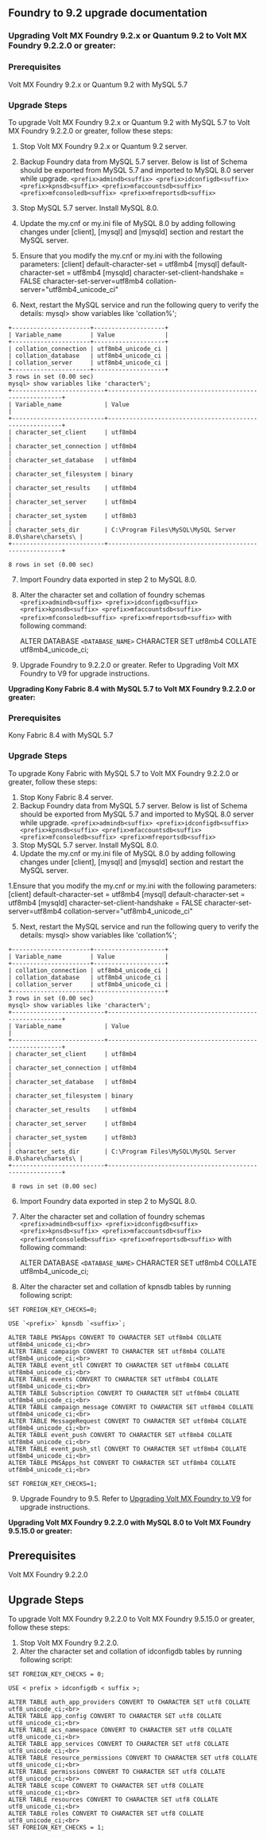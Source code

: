 ##  Foundry to 9.2 upgrade documentation

### Upgrading Volt MX Foundry 9.2.x or Quantum 9.2 to Volt MX Foundry 9.2.2.0 or greater:
 
### Prerequisites

Volt MX Foundry 9.2.x or Quantum 9.2 with MySQL 5.7
 
### Upgrade Steps
 
To upgrade Volt MX Foundry 9.2.x or Quantum 9.2 with MySQL 5.7 to Volt MX Foundry 9.2.2.0 or greater, follow these steps:
 
1. Stop Volt MX Foundry 9.2.x or Quantum 9.2 server. 
2. Backup Foundry data from MySQL 5.7 server. Below is list of Schema should be exported from MySQL 5.7 and imported to MySQL 8.0 server while upgrade. `<prefix>admindb<suffix> <prefix>idconfigdb<suffix> <prefix>kpnsdb<suffix> <prefix>mfaccountsdb<suffix> <prefix>mfconsoledb<suffix> <prefix>mfreportsdb<suffix>`
3. Stop MySQL 5.7 server. Install MySQL 8.0.
4. Update the my.cnf or my.ini file of MySQL 8.0 by adding following changes under [client], [mysql] and [mysqld] section and restart the MySQL server.
 
5. Ensure that you modify the my.cnf or my.ini with the following parameters: 
[client]
default-character-set = utf8mb4
[mysql]
default-character-set = utf8mb4
[mysqld]
character-set-client-handshake = FALSE
character-set-server=utf8mb4
collation-server="utf8mb4_unicode_ci"
 
6. Next, restart the MySQL service and run the following query to verify the details:
mysql> show variables like 'collation%';

```
+----------------------+--------------------+
| Variable_name        | Value              |
+----------------------+--------------------+
| collation_connection | utf8mb4_unicode_ci |
| collation_database   | utf8mb4_unicode_ci |
| collation_server     | utf8mb4_unicode_ci |
+----------------------+--------------------+
3 rows in set (0.00 sec)
mysql> show variables like 'character%';
+--------------------------+---------------------------------------------------------+
| Variable_name            | Value                                                   |
+--------------------------+---------------------------------------------------------+
| character_set_client     | utf8mb4                                                 |
| character_set_connection | utf8mb4                                                 |
| character_set_database   | utf8mb4                                                 |
| character_set_filesystem | binary                                                  |
| character_set_results    | utf8mb4                                                 |
| character_set_server     | utf8mb4                                                 |
| character_set_system     | utf8mb3                                                 |
| character_sets_dir       | C:\Program Files\MySQL\MySQL Server 8.0\share\charsets\ |
+--------------------------+---------------------------------------------------------+
```

    8 rows in set (0.00 sec)
 
7. Import Foundry data exported in step 2 to MySQL 8.0.
8. Alter the character set and collation of foundry schemas `<prefix>admindb<suffix> <prefix>idconfigdb<suffix> <prefix>kpnsdb<suffix> <prefix>mfaccountsdb<suffix> <prefix>mfconsoledb<suffix> <prefix>mfreportsdb<suffix>` with following command:
 
   ALTER DATABASE `<DATABASE_NAME>` CHARACTER SET utf8mb4 COLLATE utf8mb4_unicode_ci;
 
9. Upgrade Foundry to 9.2.2.0 or greater. Refer to Upgrading Volt MX Foundry to V9 for upgrade instructions.

<b> Upgrading Kony Fabric 8.4 with MySQL 5.7 to Volt MX Foundry 9.2.2.0 or greater:</b>     
 
### Prerequisites

Kony Fabric 8.4 with MySQL 5.7
 
### Upgrade Steps
 
To upgrade Kony Fabric with MySQL 5.7 to Volt MX Foundry 9.2.2.0 or greater, follow these steps:
 
1. Stop Kony Fabric 8.4 server.
2. Backup Foundry data from MySQL 5.7 server. Below is list of Schema should be exported from MySQL 5.7 and imported to MySQL 8.0 server while upgrade. `<prefix>admindb<suffix> <prefix>idconfigdb<suffix> <prefix>kpnsdb<suffix> <prefix>mfaccountsdb<suffix> <prefix>mfconsoledb<suffix> <prefix>mfreportsdb<suffix>`
3. Stop MySQL 5.7 server. Install MySQL 8.0.
4.  Update the my.cnf or my.ini file of MySQL 8.0 by adding following changes under [client], [mysql] and [mysqld] section and restart the MySQL server.
 
1.Ensure that you modify the my.cnf or my.ini with the following parameters: 
[client]
default-character-set = utf8mb4
[mysql]
default-character-set = utf8mb4
[mysqld]
character-set-client-handshake = FALSE
character-set-server=utf8mb4
collation-server="utf8mb4_unicode_ci"
 
5. Next, restart the MySQL service and run the following query to verify the details:
mysql> show variables like 'collation%';

```
+----------------------+--------------------+
| Variable_name        | Value              |
+----------------------+--------------------+
| collation_connection | utf8mb4_unicode_ci |
| collation_database   | utf8mb4_unicode_ci |
| collation_server     | utf8mb4_unicode_ci |
+----------------------+--------------------+
3 rows in set (0.00 sec)
mysql> show variables like 'character%';
+--------------------------+---------------------------------------------------------+
| Variable_name            | Value                                                   |
+--------------------------+---------------------------------------------------------+
| character_set_client     | utf8mb4                                                 |
| character_set_connection | utf8mb4                                                 |
| character_set_database   | utf8mb4                                                 |
| character_set_filesystem | binary                                                  |
| character_set_results    | utf8mb4                                                 |
| character_set_server     | utf8mb4                                                 |
| character_set_system     | utf8mb3                                                 |
| character_sets_dir       | C:\Program Files\MySQL\MySQL Server 8.0\share\charsets\ |
+--------------------------+---------------------------------------------------------+
```
     8 rows in set (0.00 sec)
 
6. Import Foundry data exported in step 2 to MySQL 8.0.
7. Alter the character set and collation of foundry schemas `<prefix>admindb<suffix> <prefix>idconfigdb<suffix> <prefix>kpnsdb<suffix> <prefix>mfaccountsdb<suffix> <prefix>mfconsoledb<suffix> <prefix>mfreportsdb<suffix>` with following command:
 
   ALTER DATABASE `<DATABASE_NAME>` CHARACTER SET utf8mb4 COLLATE utf8mb4_unicode_ci;

8. Alter the character set and collation of kpnsdb tables by running following script:

```
SET FOREIGN_KEY_CHECKS=0;
 
USE `<prefix>` kpnsdb `<suffix>`;
 
ALTER TABLE PNSApps CONVERT TO CHARACTER SET utf8mb4 COLLATE utf8mb4_unicode_ci;<br>
ALTER TABLE campaign CONVERT TO CHARACTER SET utf8mb4 COLLATE utf8mb4_unicode_ci;<br>
ALTER TABLE event_stl CONVERT TO CHARACTER SET utf8mb4 COLLATE utf8mb4_unicode_ci;<br>
ALTER TABLE events CONVERT TO CHARACTER SET utf8mb4 COLLATE utf8mb4_unicode_ci;<br>
ALTER TABLE Subscription CONVERT TO CHARACTER SET utf8mb4 COLLATE utf8mb4_unicode_ci;<br>
ALTER TABLE campaign_message CONVERT TO CHARACTER SET utf8mb4 COLLATE utf8mb4_unicode_ci;<br>
ALTER TABLE MessageRequest CONVERT TO CHARACTER SET utf8mb4 COLLATE utf8mb4_unicode_ci;<br>
ALTER TABLE event_push CONVERT TO CHARACTER SET utf8mb4 COLLATE utf8mb4_unicode_ci;<br>
ALTER TABLE event_push_stl CONVERT TO CHARACTER SET utf8mb4 COLLATE utf8mb4_unicode_ci;<br>
ALTER TABLE PNSApps_hst CONVERT TO CHARACTER SET utf8mb4 COLLATE utf8mb4_unicode_ci;<br>
 
SET FOREIGN_KEY_CHECKS=1;
```
 
 
9. Upgrade Foundry to 9.5. Refer to [Upgrading Volt MX Foundry to V9](https://opensource.hcltechsw.com/volt-mx-docs/95/docs/documentation/Foundry/voltmx_foundry_windows_install_guide/Content/Upgrading_VoltMX_Foundry_SP1.html) for upgrade instructions.


<b>Upgrading Volt MX Foundry 9.2.2.0 with MySQL 8.0 to Volt MX Foundry 9.5.15.0 or greater:</b>

## Prerequisites

Volt MX Foundry 9.2.2.0

## Upgrade Steps

To upgrade Volt MX Foundry 9.2.2.0 to Volt MX Foundry 9.5.15.0 or greater, follow these steps:
 
1. Stop Volt MX Foundry 9.2.2.0.
2. Alter the character set and collation of idconfigdb tables by running following script:

```
SET FOREIGN_KEY_CHECKS = 0;

USE < prefix > idconfigdb < suffix >;

ALTER TABLE auth_app_providers CONVERT TO CHARACTER SET utf8 COLLATE utf8_unicode_ci;<br>
ALTER TABLE app_config CONVERT TO CHARACTER SET utf8 COLLATE utf8_unicode_ci;<br>
ALTER TABLE acs_namespace CONVERT TO CHARACTER SET utf8 COLLATE utf8_unicode_ci;<br>
ALTER TABLE app_services CONVERT TO CHARACTER SET utf8 COLLATE utf8_unicode_ci;<br>
ALTER TABLE resource_permissions CONVERT TO CHARACTER SET utf8 COLLATE utf8_unicode_ci;<br>
ALTER TABLE permissions CONVERT TO CHARACTER SET utf8 COLLATE utf8_unicode_ci;<br>
ALTER TABLE scope CONVERT TO CHARACTER SET utf8 COLLATE utf8_unicode_ci;<br>
ALTER TABLE resources CONVERT TO CHARACTER SET utf8 COLLATE utf8_unicode_ci;<br>
ALTER TABLE roles CONVERT TO CHARACTER SET utf8 COLLATE utf8_unicode_ci;<br>
SET FOREIGN_KEY_CHECKS = 1;
```

